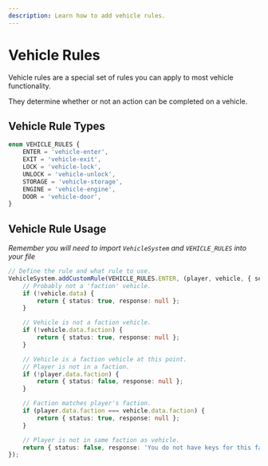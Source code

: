 ```yaml
---
description: Learn how to add vehicle rules.
---
```


# Vehicle Rules

Vehicle rules are a special set of rules you can apply to most vehicle functionality.

They determine whether or not an action can be completed on a vehicle.

## Vehicle Rule Types

```typescript
enum VEHICLE_RULES {
    ENTER = 'vehicle-enter',
    EXIT = 'vehicle-exit',
    LOCK = 'vehicle-lock',
    UNLOCK = 'vehicle-unlock',
    STORAGE = 'vehicle-storage',
    ENGINE = 'vehicle-engine',
    DOOR = 'vehicle-door',
}
```

## Vehicle Rule Usage

_Remember you will need to import `VehicleSystem` and `VEHICLE_RULES` into your file_

```typescript
// Define the rule and what rule to use.
VehicleSystem.addCustomRule(VEHICLE_RULES.ENTER, (player, vehicle, { seat }) => {
    // Probably not a 'faction' vehicle.
    if (!vehicle.data) {
        return { status: true, response: null };
    }

    // Vehicle is not a faction vehicle.
    if (!vehicle.data.faction) {
        return { status: true, response: null };
    }

    // Vehicle is a faction vehicle at this point.
    // Player is not in a faction.
    if (!player.data.faction) {
        return { status: false, response: null };
    }

    // Faction matches player's faction.
    if (player.data.faction === vehicle.data.faction) {
        return { status: true, response: null };
    }

    // Player is not in same faction as vehicle.
    return { status: false, response: 'You do not have keys for this faction vehicle.' };
});
```
